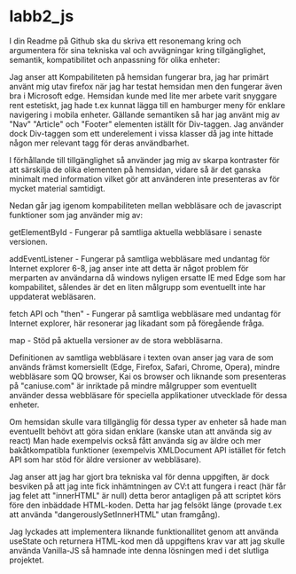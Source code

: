 # labb2_js

I din Readme på Github ska du skriva ett resonemang kring och argumentera för sina tekniska val och avvägningar kring tillgänglighet, semantik, kompatibilitet och anpassning för olika enheter:



Jag anser att Kompabiliteten på hemsidan fungerar bra, jag har primärt använt mig utav firefox när jag har testat hemsidan men den fungerar även bra i Microsoft edge.
Hemsidan kunde med lite mer arbete varit snyggare rent estetiskt, jag hade t.ex kunnat lägga till en hamburger meny för enklare navigering i mobila enheter.
Gällande semantiken så har jag använt mig av "Nav" "Article" och "Footer" elementen iställt för Div-taggen.
Jag använder dock Div-taggen som ett underelement i vissa klasser då jag inte hittade någon mer relevant tagg för deras användbarhet.

I förhållande till tillgänglighet så använder jag mig av skarpa kontraster för att särskilja de olika elementen på hemsidan, vidare så är det ganska minimalt med information vilket gör att använderen inte presenteras av för mycket material samtidigt.

Nedan går jag igenom kompabiliteten mellan webbläsare och de javascript funktioner som jag använder mig av:

getElementById - Fungerar på samtliga aktuella webbläsare i senaste versionen.

addEventListener - Fungerar på samtliga webbläsare med undantag för Internet explorer 6-8,
jag anser inte att detta är något problem för merparten av användarna då windows nyligen ersatte IE med Edge som har kompabilitet, sålendes är det en liten
målgrupp som eventuellt inte har uppdaterat webläsaren.

 fetch API och "then" - Fungerar på samtliga webbläsare med undantag för Internet explorer, här resonerar jag likadant som på föregående fråga.
 
 map - Stöd på aktuella versioner av de stora webbläsarna.

Definitionen av samtliga webbläsare i texten ovan anser jag vara de som används främst komersiellt (Edge, Firefox, Safari, Chrome, Opera), mindre webbläsare som 
QQ browser, Kai os browser och liknande som presenteras på "caniuse.com" är inriktade på mindre målgrupper som eventuellt använder dessa webbläsare för speciella applikationer utvecklade för dessa enheter.

Om hemsidan skulle vara tillgänglig för dessa typer av enheter så hade man eventuellt behövt att göra sidan enklare (kanske utan att använda sig av react)
Man hade exempelvis också fått använda sig av äldre och mer bakåtkompatibla funktioner (exempelvis  XMLDocument API istället för fetch API som har stöd för äldre versioner av webbläsare).

Jag anser att jag har gjort bra tekniska val för denna uppgiften, är dock besviken på att jag inte fick inhämtningen av CV:t att fungera i react (här får jag felet att
"innerHTML" är null) detta beror antagligen på att scriptet körs före den inbäddade HTML-koden.
Detta har jag felsökt länge (provade t.ex att använda "dangerouslySetInnerHTML" utan framgång).

Jag lyckades att implementera liknande funktionallitet genom att använda  useState och returnera HTML-kod men då uppgiftens krav var att jag skulle använda Vanilla-JS så hamnade inte denna lösningen med i det slutliga projektet.



